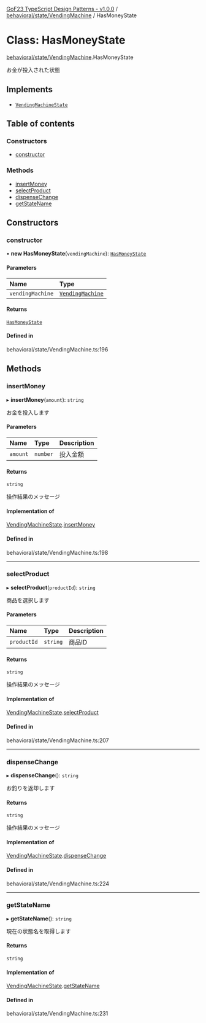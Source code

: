 [GoF23 TypeScript Design Patterns - v1.0.0](../README.md) / [behavioral/state/VendingMachine](../modules/behavioral_state_VendingMachine.md) / HasMoneyState

# Class: HasMoneyState

[behavioral/state/VendingMachine](../modules/behavioral_state_VendingMachine.md).HasMoneyState

お金が投入された状態

## Implements

- [`VendingMachineState`](../interfaces/behavioral_state_VendingMachine.VendingMachineState.md)

## Table of contents

### Constructors

- [constructor](behavioral_state_VendingMachine.HasMoneyState.md#constructor)

### Methods

- [insertMoney](behavioral_state_VendingMachine.HasMoneyState.md#insertmoney)
- [selectProduct](behavioral_state_VendingMachine.HasMoneyState.md#selectproduct)
- [dispenseChange](behavioral_state_VendingMachine.HasMoneyState.md#dispensechange)
- [getStateName](behavioral_state_VendingMachine.HasMoneyState.md#getstatename)

## Constructors

### constructor

• **new HasMoneyState**(`vendingMachine`): [`HasMoneyState`](behavioral_state_VendingMachine.HasMoneyState.md)

#### Parameters

| Name | Type |
| :------ | :------ |
| `vendingMachine` | [`VendingMachine`](behavioral_state_VendingMachine.VendingMachine.md) |

#### Returns

[`HasMoneyState`](behavioral_state_VendingMachine.HasMoneyState.md)

#### Defined in

behavioral/state/VendingMachine.ts:196

## Methods

### insertMoney

▸ **insertMoney**(`amount`): `string`

お金を投入します

#### Parameters

| Name | Type | Description |
| :------ | :------ | :------ |
| `amount` | `number` | 投入金額 |

#### Returns

`string`

操作結果のメッセージ

#### Implementation of

[VendingMachineState](../interfaces/behavioral_state_VendingMachine.VendingMachineState.md).[insertMoney](../interfaces/behavioral_state_VendingMachine.VendingMachineState.md#insertmoney)

#### Defined in

behavioral/state/VendingMachine.ts:198

___

### selectProduct

▸ **selectProduct**(`productId`): `string`

商品を選択します

#### Parameters

| Name | Type | Description |
| :------ | :------ | :------ |
| `productId` | `string` | 商品ID |

#### Returns

`string`

操作結果のメッセージ

#### Implementation of

[VendingMachineState](../interfaces/behavioral_state_VendingMachine.VendingMachineState.md).[selectProduct](../interfaces/behavioral_state_VendingMachine.VendingMachineState.md#selectproduct)

#### Defined in

behavioral/state/VendingMachine.ts:207

___

### dispenseChange

▸ **dispenseChange**(): `string`

お釣りを返却します

#### Returns

`string`

操作結果のメッセージ

#### Implementation of

[VendingMachineState](../interfaces/behavioral_state_VendingMachine.VendingMachineState.md).[dispenseChange](../interfaces/behavioral_state_VendingMachine.VendingMachineState.md#dispensechange)

#### Defined in

behavioral/state/VendingMachine.ts:224

___

### getStateName

▸ **getStateName**(): `string`

現在の状態名を取得します

#### Returns

`string`

#### Implementation of

[VendingMachineState](../interfaces/behavioral_state_VendingMachine.VendingMachineState.md).[getStateName](../interfaces/behavioral_state_VendingMachine.VendingMachineState.md#getstatename)

#### Defined in

behavioral/state/VendingMachine.ts:231
